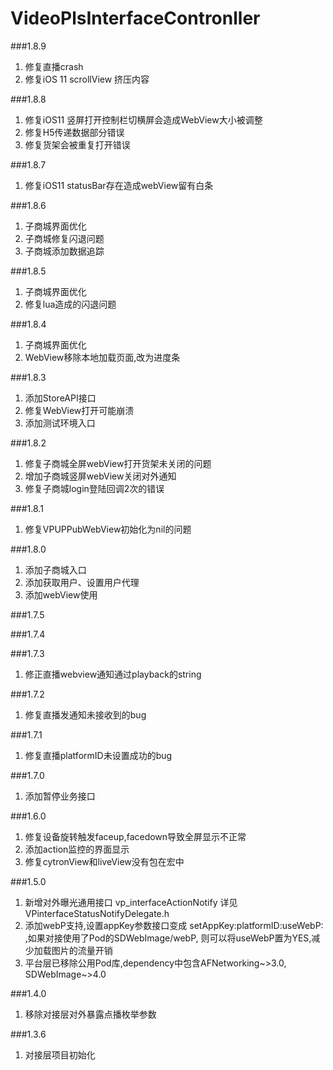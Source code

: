# VideoPlsInterfaceContronller
###1.8.9
1. 修复直播crash
2. 修复iOS 11 scrollView 挤压内容

###1.8.8
1. 修复iOS11 竖屏打开控制栏切横屏会造成WebView大小被调整
2. 修复H5传递数据部分错误
3. 修复货架会被重复打开错误

###1.8.7
1. 修复iOS11 statusBar存在造成webView留有白条

###1.8.6
1. 子商城界面优化
2. 子商城修复闪退问题
3. 子商城添加数据追踪

###1.8.5
1. 子商城界面优化
2. 修复lua造成的闪退问题

###1.8.4
1. 子商城界面优化
2. WebView移除本地加载页面,改为进度条

###1.8.3
1. 添加StoreAPI接口
2. 修复WebView打开可能崩溃
3. 添加测试环境入口


###1.8.2
1. 修复子商城全屏webView打开货架未关闭的问题
2. 增加子商城竖屏webView关闭对外通知
3. 修复子商城login登陆回调2次的错误

###1.8.1
1. 修复VPUPPubWebView初始化为nil的问题

###1.8.0
1. 添加子商城入口
2. 添加获取用户、设置用户代理
3. 添加webView使用

###1.7.5

###1.7.4

###1.7.3
1. 修正直播webview通知通过playback的string

###1.7.2
1. 修复直播发通知未接收到的bug

###1.7.1
1. 修复直播platformID未设置成功的bug

###1.7.0
1. 添加暂停业务接口

###1.6.0
1. 修复设备旋转触发faceup,facedown导致全屏显示不正常
2. 添加action监控的界面显示
3. 修复cytronView和liveView没有包在宏中

###1.5.0
1. 新增对外曝光通用接口 vp_interfaceActionNotify 详见 VPinterfaceStatusNotifyDelegate.h
2. 添加webP支持,设置appKey参数接口变成 setAppKey:platformID:useWebP: ,如果对接使用了Pod的SDWebImage/webP, 则可以将useWebP置为YES,减少加载图片的流量开销
3. 平台层已移除公用Pod库,dependency中包含AFNetworking~>3.0, SDWebImage~>4.0


###1.4.0
1. 移除对接层对外暴露点播枚举参数


###1.3.6
1. 对接层项目初始化
